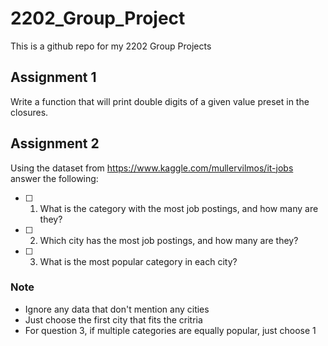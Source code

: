 # 2202_Group_Project
This is a github repo for my 2202 Group Projects

## Assignment 1
Write a function that will print double digits of a given value preset in the closures.

## Assignment 2
Using the dataset from https://www.kaggle.com/mullervilmos/it-jobs answer the following:

- [ ] 1. What is the category with the most job postings, and how many are they?
- [ ] 2. Which city has the most job postings, and how many are they?
- [ ] 3. What is the most popular category in each city?

### **Note**
- Ignore any data that don't mention any cities
- Just choose the first city that fits the critria
- For question 3, if multiple categories are equally popular, just choose 1


